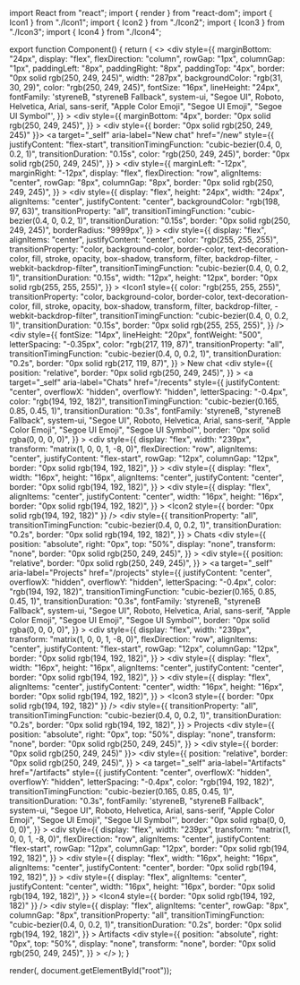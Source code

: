 import React from "react";
import { render } from "react-dom";
import { Icon1 } from "./Icon1";
import { Icon2 } from "./Icon2";
import { Icon3 } from "./Icon3";
import { Icon4 } from "./Icon4";

export function Component() {
  return (
    <>
      <style>{`div {
  box-sizing: border-box;
  outline-color: rgb(44, 132, 219);
  scrollbar-width: thin;
  scrollbar-color: rgba(222, 220, 209, 0.35) rgba(0, 0, 0, 0);

}
a {
  outline-color: rgba(89, 158, 227, 0);
  outline-style: solid;
  outline-width: 2px;
  outline-offset: 2px;
  box-sizing: border-box;
  position: relative;
  display: inline-flex;
  height: 36px;
  width: 271px;
  min-width: 0px;
  flex-shrink: 0;
  user-select: none;
  align-items: center;
  white-space-collapse: collapse;
  text-wrap-mode: nowrap;
  transition-property: color, background-color, border-color, text-decoration-color, fill, stroke, opacity, box-shadow, transform, filter, backdrop-filter, -webkit-backdrop-filter;
  scrollbar-width: thin;
  scrollbar-color: rgba(222, 220, 209, 0.35) rgba(0, 0, 0, 0);
  border-radius: 8px;
  padding: 8px 16px 8px 16px;
  text-decoration: none;

}
svg {
  box-sizing: border-box;
  display: block;
  vertical-align: middle;
  flex-shrink: 0;
  outline-color: rgb(44, 132, 219);
  scrollbar-width: thin;
  scrollbar-color: rgba(222, 220, 209, 0.35) rgba(0, 0, 0, 0);

}
path {
  box-sizing: border-box;
  outline-color: rgb(44, 132, 219);
  scrollbar-width: thin;
  scrollbar-color: rgba(222, 220, 209, 0.35) rgba(0, 0, 0, 0);

}
span {
  box-sizing: border-box;
  width: 211px;
  overflow-x: hidden;
  overflow-y: hidden;
  white-space-collapse: collapse;
  text-wrap-mode: nowrap;
  text-overflow: ellipsis;
  font-size: 14px;
  line-height: 20px;
  outline-color: rgb(44, 132, 219);
  scrollbar-width: thin;
  scrollbar-color: rgba(222, 220, 209, 0.35) rgba(0, 0, 0, 0);
  border: 0px solid rgb(194, 192, 182);

}
`}</style>
      <div
        style={{
          marginBottom: "24px",
          display: "flex",
          flexDirection: "column",
          rowGap: "1px",
          columnGap: "1px",
          paddingLeft: "8px",
          paddingRight: "8px",
          paddingTop: "4px",
          border: "0px solid rgb(250, 249, 245)",
          width: "287px",
          backgroundColor: "rgb(31, 30, 29)",
          color: "rgb(250, 249, 245)",
          fontSize: "16px",
          lineHeight: "24px",
          fontFamily:
            'styreneB, "styreneB Fallback", system-ui, "Segoe UI", Roboto, Helvetica, Arial, sans-serif, "Apple Color Emoji", "Segoe UI Emoji", "Segoe UI Symbol"',
        }}
      >
        <div
          style={{
            marginBottom: "4px",
            border: "0px solid rgb(250, 249, 245)",
          }}
        >
          <div style={{ border: "0px solid rgb(250, 249, 245)" }}>
            <a
              target="_self"
              aria-label="New chat"
              href="/new"
              style={{
                justifyContent: "flex-start",
                transitionTimingFunction: "cubic-bezier(0.4, 0, 0.2, 1)",
                transitionDuration: "0.15s",
                color: "rgb(250, 249, 245)",
                border: "0px solid rgb(250, 249, 245)",
              }}
            >
              <div
                style={{
                  marginLeft: "-12px",
                  marginRight: "-12px",
                  display: "flex",
                  flexDirection: "row",
                  alignItems: "center",
                  rowGap: "8px",
                  columnGap: "8px",
                  border: "0px solid rgb(250, 249, 245)",
                }}
              >
                <div
                  style={{
                    display: "flex",
                    height: "24px",
                    width: "24px",
                    alignItems: "center",
                    justifyContent: "center",
                    backgroundColor: "rgb(198, 97, 63)",
                    transitionProperty: "all",
                    transitionTimingFunction: "cubic-bezier(0.4, 0, 0.2, 1)",
                    transitionDuration: "0.15s",
                    border: "0px solid rgb(250, 249, 245)",
                    borderRadius: "9999px",
                  }}
                >
                  <div
                    style={{
                      display: "flex",
                      alignItems: "center",
                      justifyContent: "center",
                      color: "rgb(255, 255, 255)",
                      transitionProperty:
                        "color, background-color, border-color, text-decoration-color, fill, stroke, opacity, box-shadow, transform, filter, backdrop-filter, -webkit-backdrop-filter",
                      transitionTimingFunction: "cubic-bezier(0.4, 0, 0.2, 1)",
                      transitionDuration: "0.15s",
                      width: "12px",
                      height: "12px",
                      border: "0px solid rgb(255, 255, 255)",
                    }}
                  >
                    <Icon1
                      style={{
                        color: "rgb(255, 255, 255)",
                        transitionProperty:
                          "color, background-color, border-color, text-decoration-color, fill, stroke, opacity, box-shadow, transform, filter, backdrop-filter, -webkit-backdrop-filter",
                        transitionTimingFunction:
                          "cubic-bezier(0.4, 0, 0.2, 1)",
                        transitionDuration: "0.15s",
                        border: "0px solid rgb(255, 255, 255)",
                      }}
                    />
                  </div>
                </div>
                <div
                  style={{
                    fontSize: "14px",
                    lineHeight: "20px",
                    fontWeight: "500",
                    letterSpacing: "-0.35px",
                    color: "rgb(217, 119, 87)",
                    transitionProperty: "all",
                    transitionTimingFunction: "cubic-bezier(0.4, 0, 0.2, 1)",
                    transitionDuration: "0.2s",
                    border: "0px solid rgb(217, 119, 87)",
                  }}
                >
                  New chat
                </div>
              </div>
            </a>
          </div>
        </div>
        <div
          style={{
            position: "relative",
            border: "0px solid rgb(250, 249, 245)",
          }}
        >
          <a
            target="_self"
            aria-label="Chats"
            href="/recents"
            style={{
              justifyContent: "center",
              overflowX: "hidden",
              overflowY: "hidden",
              letterSpacing: "-0.4px",
              color: "rgb(194, 192, 182)",
              transitionTimingFunction: "cubic-bezier(0.165, 0.85, 0.45, 1)",
              transitionDuration: "0.3s",
              fontFamily:
                'styreneB, "styreneB Fallback", system-ui, "Segoe UI", Roboto, Helvetica, Arial, sans-serif, "Apple Color Emoji", "Segoe UI Emoji", "Segoe UI Symbol"',
              border: "0px solid rgba(0, 0, 0, 0)",
            }}
          >
            <div
              style={{
                display: "flex",
                width: "239px",
                transform: "matrix(1, 0, 0, 1, -8, 0)",
                flexDirection: "row",
                alignItems: "center",
                justifyContent: "flex-start",
                rowGap: "12px",
                columnGap: "12px",
                border: "0px solid rgb(194, 192, 182)",
              }}
            >
              <div
                style={{
                  display: "flex",
                  width: "16px",
                  height: "16px",
                  alignItems: "center",
                  justifyContent: "center",
                  border: "0px solid rgb(194, 192, 182)",
                }}
              >
                <div
                  style={{
                    display: "flex",
                    alignItems: "center",
                    justifyContent: "center",
                    width: "16px",
                    height: "16px",
                    border: "0px solid rgb(194, 192, 182)",
                  }}
                >
                  <Icon2 style={{ border: "0px solid rgb(194, 192, 182)" }} />
                </div>
              </div>
              <span style={{}}>
                <div
                  style={{
                    transitionProperty: "all",
                    transitionTimingFunction: "cubic-bezier(0.4, 0, 0.2, 1)",
                    transitionDuration: "0.2s",
                    border: "0px solid rgb(194, 192, 182)",
                  }}
                >
                  Chats
                </div>
              </span>
            </div>
          </a>
          <div
            style={{
              position: "absolute",
              right: "0px",
              top: "50%",
              display: "none",
              transform: "none",
              border: "0px solid rgb(250, 249, 245)",
            }}
          ></div>
        </div>
        <div
          style={{
            position: "relative",
            border: "0px solid rgb(250, 249, 245)",
          }}
        >
          <a
            target="_self"
            aria-label="Projects"
            href="/projects"
            style={{
              justifyContent: "center",
              overflowX: "hidden",
              overflowY: "hidden",
              letterSpacing: "-0.4px",
              color: "rgb(194, 192, 182)",
              transitionTimingFunction: "cubic-bezier(0.165, 0.85, 0.45, 1)",
              transitionDuration: "0.3s",
              fontFamily:
                'styreneB, "styreneB Fallback", system-ui, "Segoe UI", Roboto, Helvetica, Arial, sans-serif, "Apple Color Emoji", "Segoe UI Emoji", "Segoe UI Symbol"',
              border: "0px solid rgba(0, 0, 0, 0)",
            }}
          >
            <div
              style={{
                display: "flex",
                width: "239px",
                transform: "matrix(1, 0, 0, 1, -8, 0)",
                flexDirection: "row",
                alignItems: "center",
                justifyContent: "flex-start",
                rowGap: "12px",
                columnGap: "12px",
                border: "0px solid rgb(194, 192, 182)",
              }}
            >
              <div
                style={{
                  display: "flex",
                  width: "16px",
                  height: "16px",
                  alignItems: "center",
                  justifyContent: "center",
                  border: "0px solid rgb(194, 192, 182)",
                }}
              >
                <div
                  style={{
                    display: "flex",
                    alignItems: "center",
                    justifyContent: "center",
                    width: "16px",
                    height: "16px",
                    border: "0px solid rgb(194, 192, 182)",
                  }}
                >
                  <Icon3 style={{ border: "0px solid rgb(194, 192, 182)" }} />
                </div>
              </div>
              <span style={{}}>
                <div
                  style={{
                    transitionProperty: "all",
                    transitionTimingFunction: "cubic-bezier(0.4, 0, 0.2, 1)",
                    transitionDuration: "0.2s",
                    border: "0px solid rgb(194, 192, 182)",
                  }}
                >
                  Projects
                </div>
              </span>
            </div>
          </a>
          <div
            style={{
              position: "absolute",
              right: "0px",
              top: "50%",
              display: "none",
              transform: "none",
              border: "0px solid rgb(250, 249, 245)",
            }}
          ></div>
        </div>
        <div style={{ border: "0px solid rgb(250, 249, 245)" }}>
          <div
            style={{
              position: "relative",
              border: "0px solid rgb(250, 249, 245)",
            }}
          >
            <a
              target="_self"
              aria-label="Artifacts"
              href="/artifacts"
              style={{
                justifyContent: "center",
                overflowX: "hidden",
                overflowY: "hidden",
                letterSpacing: "-0.4px",
                color: "rgb(194, 192, 182)",
                transitionTimingFunction: "cubic-bezier(0.165, 0.85, 0.45, 1)",
                transitionDuration: "0.3s",
                fontFamily:
                  'styreneB, "styreneB Fallback", system-ui, "Segoe UI", Roboto, Helvetica, Arial, sans-serif, "Apple Color Emoji", "Segoe UI Emoji", "Segoe UI Symbol"',
                border: "0px solid rgba(0, 0, 0, 0)",
              }}
            >
              <div
                style={{
                  display: "flex",
                  width: "239px",
                  transform: "matrix(1, 0, 0, 1, -8, 0)",
                  flexDirection: "row",
                  alignItems: "center",
                  justifyContent: "flex-start",
                  rowGap: "12px",
                  columnGap: "12px",
                  border: "0px solid rgb(194, 192, 182)",
                }}
              >
                <div
                  style={{
                    display: "flex",
                    width: "16px",
                    height: "16px",
                    alignItems: "center",
                    justifyContent: "center",
                    border: "0px solid rgb(194, 192, 182)",
                  }}
                >
                  <div
                    style={{
                      display: "flex",
                      alignItems: "center",
                      justifyContent: "center",
                      width: "16px",
                      height: "16px",
                      border: "0px solid rgb(194, 192, 182)",
                    }}
                  >
                    <Icon4 style={{ border: "0px solid rgb(194, 192, 182)" }} />
                  </div>
                </div>
                <span style={{}}>
                  <div
                    style={{
                      display: "flex",
                      alignItems: "center",
                      rowGap: "8px",
                      columnGap: "8px",
                      transitionProperty: "all",
                      transitionTimingFunction: "cubic-bezier(0.4, 0, 0.2, 1)",
                      transitionDuration: "0.2s",
                      border: "0px solid rgb(194, 192, 182)",
                    }}
                  >
                    Artifacts
                  </div>
                </span>
              </div>
            </a>
            <div
              style={{
                position: "absolute",
                right: "0px",
                top: "50%",
                display: "none",
                transform: "none",
                border: "0px solid rgb(250, 249, 245)",
              }}
            ></div>
          </div>
        </div>
      </div>
    </>
  );
}

render(<Component />, document.getElementById("root"));
